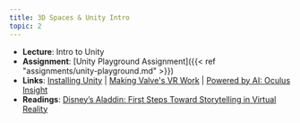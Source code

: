 ```yaml
---
title: 3D Spaces & Unity Intro
topic: 2
---
```

- **Lecture**: Intro to Unity
- **Assignment**: [Unity Playground Assignment]({{< ref "assignments/unity-playground.md" >}})
- **Links**: [Installing Unity](https://guidebook.hdyar.com/docs/unity/setup/installing-unity/) | [Making Valve's VR Work](https://www.youtube.com/watch?v=75ZytcYANTA) | [Powered by AI: Oculus Insight](https://ai.facebook.com/blog/powered-by-ai-oculus-insight/)
- **Readings**: [Disney’s Aladdin: First Steps Toward Storytelling in Virtual Reality](https://dl.acm.org/doi/pdf/10.1145/237170.237257)
